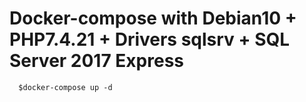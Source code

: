 # Docker-compose with Debian10 + PHP7.4.21 + Drivers sqlsrv + SQL Server 2017 Express

      $docker-compose up -d
